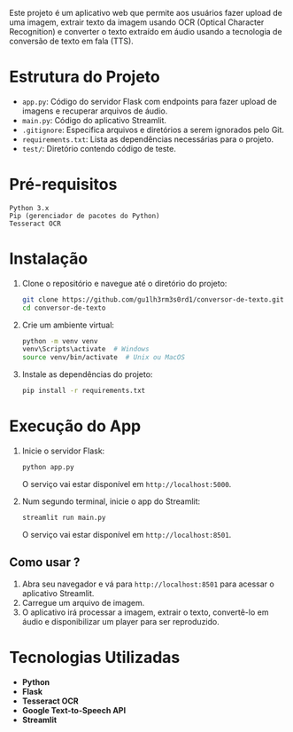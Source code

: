 Este projeto é um aplicativo web que permite aos usuários fazer upload de uma imagem, extrair texto da imagem usando OCR (Optical Character Recognition) e converter o texto extraído em áudio usando a tecnologia de conversão de texto em fala (TTS).


# Estrutura do Projeto

- `app.py`: Código do servidor Flask com endpoints para fazer upload de imagens e recuperar arquivos de áudio.
- `main.py`: Código do aplicativo Streamlit.
- `.gitignore`: Especifica arquivos e diretórios a serem ignorados pelo Git.
- `requirements.txt`: Lista as dependências necessárias para o projeto.
- `test/`: Diretório contendo código de teste.


# Pré-requisitos

    Python 3.x
    Pip (gerenciador de pacotes do Python)
    Tesseract OCR


# Instalação

1. Clone o repositório e navegue até o diretório do projeto:
    ```sh
    git clone https://github.com/gu1lh3rm3s0rd1/conversor-de-texto.git
    cd conversor-de-texto
    ```

2. Crie um ambiente virtual:
    ```sh
    python -m venv venv
    venv\Scripts\activate  # Windows
    source venv/bin/activate  # Unix ou MacOS
    ```

3. Instale as dependências do projeto:
    ```sh
    pip install -r requirements.txt
    ```

# Execução do App

1. Inicie o servidor Flask:
    ```sh
    python app.py
    ```
    O serviço vai estar disponível em `http://localhost:5000`.

2. Num segundo terminal, inicie o app do Streamlit:
    ```sh
    streamlit run main.py
    ```
    O serviço vai estar disponível em `http://localhost:8501`.


## Como usar ?

1. Abra seu navegador e vá para `http://localhost:8501` para acessar o aplicativo Streamlit.
2. Carregue um arquivo de imagem.
3. O aplicativo irá processar a imagem, extrair o texto, convertê-lo em áudio e disponibilizar um player para ser reproduzido.


# Tecnologias Utilizadas

- **Python**
- **Flask**
- **Tesseract OCR**
- **Google Text-to-Speech API**
- **Streamlit**
